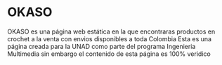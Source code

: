 # OKASO
OKASO es una página web estática en la que encontraras productos en crochet a la venta con envios disponibles a toda Colombia
Esta es una página creada para la UNAD como parte del programa Ingenieria Multimedia sin embargo el contenido de esta página es 100% veridico
